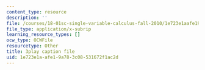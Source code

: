 ```yaml
---
content_type: resource
description: ''
file: /courses/18-01sc-single-variable-calculus-fall-2010/1e723e1aafe19a783c08531672f1ac2d_KhwQKE_tld0.srt
file_type: application/x-subrip
learning_resource_types: []
ocw_type: OCWFile
resourcetype: Other
title: 3play caption file
uid: 1e723e1a-afe1-9a78-3c08-531672f1ac2d
---
```

